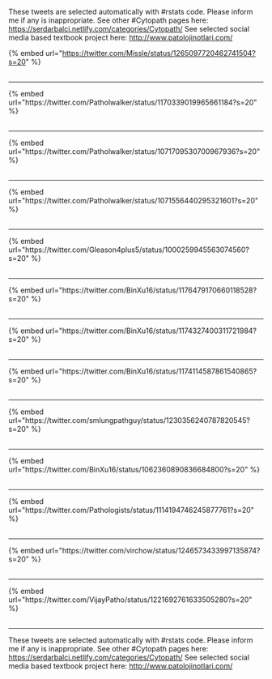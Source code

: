 

These tweets are selected automatically with #rstats code. Please inform me if any is inappropriate.
See other #Cytopath pages here: https://serdarbalci.netlify.com/categories/Cytopath/ 
See selected social media based textbook project here: http://www.patolojinotlari.com/

{% embed url="https://twitter.com/Missle/status/1265097720462741504?s=20" %}<br>
<br>
<hr>
{% embed url="https://twitter.com/Patholwalker/status/1170339019965661184?s=20" %}<br>
<br>
<hr>
{% embed url="https://twitter.com/Patholwalker/status/1071709530700967936?s=20" %}<br>
<br>
<hr>
{% embed url="https://twitter.com/Patholwalker/status/1071556440295321601?s=20" %}<br>
<br>
<hr>
{% embed url="https://twitter.com/Gleason4plus5/status/1000259945563074560?s=20" %}<br>
<br>
<hr>
{% embed url="https://twitter.com/BinXu16/status/1176479170660118528?s=20" %}<br>
<br>
<hr>
{% embed url="https://twitter.com/BinXu16/status/1174327400311721984?s=20" %}<br>
<br>
<hr>
{% embed url="https://twitter.com/BinXu16/status/1174114587861540865?s=20" %}<br>
<br>
<hr>
{% embed url="https://twitter.com/smlungpathguy/status/1230356240787820545?s=20" %}<br>
<br>
<hr>
{% embed url="https://twitter.com/BinXu16/status/1062360890836684800?s=20" %}<br>
<br>
<hr>
{% embed url="https://twitter.com/Pathologists/status/1114194746245877761?s=20" %}<br>
<br>
<hr>
{% embed url="https://twitter.com/virchow/status/1246573433997135874?s=20" %}<br>
<br>
<hr>
{% embed url="https://twitter.com/VijayPatho/status/1221692761633505280?s=20" %}<br>
<br>
<hr>


These tweets are selected automatically with #rstats code. Please inform me if any is inappropriate.
See other #Cytopath pages here: https://serdarbalci.netlify.com/categories/Cytopath/ 
See selected social media based textbook project here: http://www.patolojinotlari.com/
